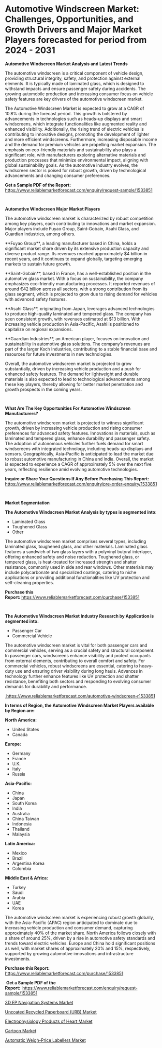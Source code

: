 <p><h1>Automotive Windscreen Market: Challenges, Opportunities, and Growth Drivers and Major Market Players forecasted for period from 2024 - 2031</h1></p><p><strong>Automotive Windscreen Market Analysis and Latest Trends</strong></p>
<p><p>The automotive windscreen is a critical component of vehicle design, providing structural integrity, safety, and protection against external elements. It is typically made of laminated glass, which is designed to withstand impacts and ensure passenger safety during accidents. The growing automobile production and increasing consumer focus on vehicle safety features are key drivers of the automotive windscreen market.</p><p>The Automotive Windscreen Market is expected to grow at a CAGR of 10.8% during the forecast period. This growth is bolstered by advancements in technologies such as heads-up displays and smart windscreens, which integrate functionalities like augmented reality and enhanced visibility. Additionally, the rising trend of electric vehicles is contributing to innovative designs, promoting the development of lighter and more efficient windscreens. Furthermore, increasing disposable income and the demand for premium vehicles are propelling market expansion. The emphasis on eco-friendly materials and sustainability also plays a significant role, with manufacturers exploring alternative materials and production processes that minimize environmental impact, aligning with global sustainability goals. As the automotive industry evolves, the windscreen sector is poised for robust growth, driven by technological advancements and changing consumer preferences.</p></p>
<p><strong>Get a Sample PDF of the Report:&nbsp;</strong> <a href="https://www.reliablemarketforecast.com/enquiry/request-sample/1533851?utm_campaign=1773&utm_medium=2&utm_source=Github&utm_content=ia&utm_term=02112024&utm_id=automotive-windscreen">https://www.reliablemarketforecast.com/enquiry/request-sample/1533851</a></p>
<p>&nbsp;</p>
<p><strong>Automotive Windscreen Major Market Players</strong></p>
<p><p>The automotive windscreen market is characterized by robust competition among key players, each contributing to innovations and market expansion. Major players include Fuyao Group, Saint-Gobain, Asahi Glass, and Guardian Industries, among others.</p><p>**Fuyao Group**, a leading manufacturer based in China, holds a significant market share driven by its extensive production capacity and diverse product range. Its revenues reached approximately $4 billion in recent years, and it continues to expand globally, targeting emerging markets to sustain future growth.</p><p>**Saint-Gobain**, based in France, has a well-established position in the automotive glass market. With a focus on sustainability, the company emphasizes eco-friendly manufacturing processes. It reported revenues of around €42 billion across all sectors, with a strong contribution from its glass segment, which is projected to grow due to rising demand for vehicles with advanced safety features.</p><p>**Asahi Glass**, originating from Japan, leverages advanced technologies to produce high-quality laminated and tempered glass. The company has seen consistent growth, with revenues estimated at $13 billion. With increasing vehicle production in Asia-Pacific, Asahi is positioned to capitalize on regional expansions.</p><p>**Guardian Industries**, an American player, focuses on innovation and sustainability in automotive glass solutions. The company’s revenues are part of the larger Koch Industries, contributing to a stable financial base and resources for future investments in new technologies.</p><p>Overall, the automotive windscreen market is projected to grow substantially, driven by increasing vehicle production and a push for enhanced safety features. The demand for lightweight and durable materials is also expected to lead to technological advancements among these key players, thereby allowing for better market penetration and growth prospects in the coming years.</p></p>
<p>&nbsp;</p>
<p><strong>What Are The Key Opportunities For Automotive Windscreen Manufacturers?</strong></p>
<p><p>The automotive windscreen market is projected to witness significant growth, driven by increasing vehicle production and rising consumer preferences for advanced safety features. Innovations in materials, such as laminated and tempered glass, enhance durability and passenger safety. The adoption of autonomous vehicles further fuels demand for smart windscreens with integrated technology, including heads-up displays and sensors. Geographically, Asia-Pacific is anticipated to lead the market due to robust automotive manufacturing in China and India. Overall, the market is expected to experience a CAGR of approximately 5% over the next five years, reflecting resilience amid evolving automotive technologies.</p></p>
<p><strong>Inquire or Share Your Questions If Any Before Purchasing This Report:</strong> <a href="https://www.reliablemarketforecast.com/enquiry/pre-order-enquiry/1533851?utm_campaign=1773&utm_medium=2&utm_source=Github&utm_content=ia&utm_term=02112024&utm_id=automotive-windscreen">https://www.reliablemarketforecast.com/enquiry/pre-order-enquiry/1533851</a></p>
<p>&nbsp;</p>
<p><strong>Market Segmentation</strong></p>
<p><strong>The Automotive Windscreen Market Analysis by types is segmented into:</strong></p>
<p><ul><li>Laminated Glass</li><li>Toughened Glass</li><li>Other</li></ul></p>
<p><p>The automotive windscreen market comprises several types, including laminated glass, toughened glass, and other materials. Laminated glass features a sandwich of two glass layers with a polyvinyl butyral interlayer, offering enhanced safety and noise reduction. Toughened glass, or tempered glass, is heat-treated for increased strength and shatter resistance, commonly used in side and rear windows. Other materials may include polycarbonate and specialized coatings, catering to niche applications or providing additional functionalities like UV protection and self-cleaning properties.</p></p>
<p><strong>Purchase this Report:&nbsp;</strong><a href="https://www.reliablemarketforecast.com/purchase/1533851?utm_campaign=1773&utm_medium=2&utm_source=Github&utm_content=ia&utm_term=02112024&utm_id=automotive-windscreen">https://www.reliablemarketforecast.com/purchase/1533851</a></p>
<p>&nbsp;</p>
<p><strong>The Automotive Windscreen Market Industry Research by Application is segmented into:</strong></p>
<p><ul><li>Passenger Car</li><li>Commercial Vehicle</li></ul></p>
<p><p>The automotive windscreen market is vital for both passenger cars and commercial vehicles, serving as a crucial safety and structural component. In passenger cars, windscreens enhance visibility and protect occupants from external elements, contributing to overall comfort and safety. For commercial vehicles, robust windscreens are essential, catering to heavy-duty use and ensuring driver visibility during long hauls. Advances in technology further enhance features like UV protection and shatter resistance, benefiting both sectors and responding to evolving consumer demands for durability and performance.</p></p>
<p><a href="https://www.reliablemarketforecast.com/automotive-windscreen-r1533851?utm_campaign=1773&utm_medium=2&utm_source=Github&utm_content=ia&utm_term=02112024&utm_id=automotive-windscreen">&nbsp;https://www.reliablemarketforecast.com/automotive-windscreen-r1533851</a></p>
<p><strong>In terms of Region, the Automotive Windscreen Market Players available by Region are:</strong></p>
<p>
    <p> <strong> North America: </strong>
        <ul>
            <li>United States</li>
            <li>Canada</li>
        </ul>
        </p> 
    <p> <strong> Europe: </strong>
        <ul>
            <li>Germany</li>
            <li>France</li>
            <li>U.K.</li>
            <li>Italy</li>
            <li>Russia</li>
        </ul>
        </p> 
    <p> <strong> Asia-Pacific: </strong>
        <ul>
            <li>China</li>
            <li>Japan</li>
            <li>South Korea</li>
            <li>India</li>
            <li>Australia</li>
            <li>China Taiwan</li>
            <li>Indonesia</li>
            <li>Thailand</li>
            <li>Malaysia</li>
        </ul>
        </p> 
    <p> <strong> Latin America: </strong>
        <ul>
            <li>Mexico</li>
            <li>Brazil</li>
            <li>Argentina Korea</li>
            <li>Colombia</li>
        </ul>
        </p> 
    <p> <strong> Middle East & Africa: </strong>
        <ul>
            <li>Turkey</li>
            <li>Saudi</li>
            <li>Arabia</li>
            <li>UAE</li>
            <li>Korea</li>
        </ul>
    </p>
    </p>
<p><p>The automotive windscreen market is experiencing robust growth globally, with the Asia-Pacific (APAC) region anticipated to dominate due to increasing vehicle production and consumer demand, capturing approximately 40% of the market share. North America follows closely with a share of around 25%, driven by a rise in automotive safety standards and trends toward electric vehicles. Europe and China hold significant positions as well, with market shares of approximately 20% and 15%, respectively, supported by growing automotive innovations and infrastructure investments.</p></p>
<p><strong>Purchase this Report: </strong><a href="https://www.reliablemarketforecast.com/purchase/1533851?utm_campaign=1773&utm_medium=2&utm_source=Github&utm_content=ia&utm_term=02112024&utm_id=automotive-windscreen">https://www.reliablemarketforecast.com/purchase/1533851</a></p>
<p>&nbsp;<strong>Get a Sample PDF of the Report:&nbsp;&nbsp;</strong><a href="https://www.reliablemarketforecast.com/enquiry/request-sample/1533851?utm_campaign=1773&utm_medium=2&utm_source=Github&utm_content=ia&utm_term=02112024&utm_id=automotive-windscreen">https://www.reliablemarketforecast.com/enquiry/request-sample/1533851</a></p>
<p><strong></strong></p>
<p><p><a href="https://www.linkedin.com/pulse/3d-ep-navigation-systems-industry-forecast-market-shifts-strategic-tbcac?utm_campaign=1773&utm_medium=2&utm_source=Github&utm_content=ia&utm_term=02112024&utm_id=automotive-windscreen">3D EP Navigation Systems Market</a></p><p><a href="https://www.linkedin.com/pulse/global-uncoated-recycled-paperboard-urb-market-trends-3kkce?utm_campaign=1773&utm_medium=2&utm_source=Github&utm_content=ia&utm_term=02112024&utm_id=automotive-windscreen">Uncoated Recycled Paperboard (URB) Market</a></p><p><a href="https://www.linkedin.com/pulse/decoding-electrophysiology-products-heart-industry-dynamics-strategic-kmlme?utm_campaign=1773&utm_medium=2&utm_source=Github&utm_content=ia&utm_term=02112024&utm_id=automotive-windscreen">Electrophysiology Products of Heart Market</a></p><p><a href="https://www.linkedin.com/pulse/exploring-cartoon-market-strategic-insights-growth-opportunities-m651e?utm_campaign=1773&utm_medium=2&utm_source=Github&utm_content=ia&utm_term=02112024&utm_id=automotive-windscreen">Cartoon Market</a></p><p><a href="https://www.linkedin.com/pulse/automatic-weigh-price-labellers-market-segmentation-applications-y9wqe?utm_campaign=1773&utm_medium=2&utm_source=Github&utm_content=ia&utm_term=02112024&utm_id=automotive-windscreen">Automatic Weigh-Price Labellers Market</a></p></p>
